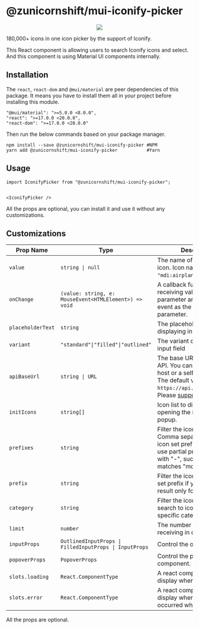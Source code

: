 # @zunicornshift/mui-iconify-picker

<p align="center">
	<a href="https://github.com/zUnicornShift/mui-iconify-picker">
			<img src="https://i.imgur.com/jKc5PtP.png" />
	</a>
</p>

180,000+ icons in one icon picker by the support of Iconify.

This React component is allowing users to search Iconify icons and select. And this component
is using Material UI components internally.

## Installation

The `react`, `react-dom` and `@mui/material` are peer dependencies of this package. It means
you have to install them all in your project before installing this module.

```
"@mui/material": ">=5.0.0 <8.0.0",
"react": ">=17.0.0 <20.0.0",
"react-dom": ">=17.0.0 <20.0.0"
```

Then run the below commands based on your package manager.

```
npm install --save @zunicornshift/mui-iconify-picker #NPM
yarn add @zunicornshift/mui-iconify-picker           #Yarn
```

## Usage

```
import IconifyPicker from "@zunicornshift/mui-iconify-picker";


<IconifyPicker />
```

All the props are optional, you can install it and use it
without any customizations.

## Customizations

|     Prop Name     | Type                                                  | Description                      |
| ----------------- | ----------------------------------------------------- | -------------------------------- |
| `value`           | `string \| null`                                       | The name of the selected icon. Icon names must be in `"mdi:airplane"` format. |
| `onChange`        | `(value: string, e: MouseEvent<HTMLElement>) => void` | A callback function that receiving value as the first parameter and the original event as the second parameter. |
| `placeholderText` | `string`                                              | The placeholder text that displaying in search box |
| `variant`         | `"standard"\|"filled"\|"outlined"`                      | The variant of the outer input field |
| `apiBaseUrl`      | `string \| URL`                                        | The base URL of the Iconify API. You can use a backup host or a self hosted URL. The default value is `https://api.iconify.design`. Please [support iconfiy](https://iconify.design/sponsors/). |
| `initIcons`       | `string[]`                                            | Icon list to display when opening the icon selector popup. |
| `prefixes`        | `string`                                              | Filter the icon results. Comma separated list of icon set prefixes. You can use partial prefixes that end with "-", such as "mdi-" matches "mdi-light". |
| `prefix`          | `string`                                              | Filter the icon results.  Icon set prefix if you want to get result only for one icon set. |
| `category`        | `string`                                              | Filter the icon results. Limit search to icon sets from specific category. |
| `limit`           | `number`                                              | The number of icons receiving in one API call. |
| `inputProps`      | `OutlinedInputProps \| FilledInputProps \| InputProps`  | Control the outer wrapper. |
| `popoverProps`    | `PopoverProps`                                        | Control the popover component. |
| `slots.loading`   | `React.ComponentType`                                 | A react component to display when items loading |
| `slots.error`     | `React.ComponentType`                                 | A react component to display when an error occurred when searching |

All the props are optional.

